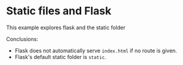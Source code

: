 # Static files and Flask

This example explores flask and the static folder

Conclusions:
* Flask does not automatically serve `index.html` if no route is given.
* Flask's default static folder is `static`.
